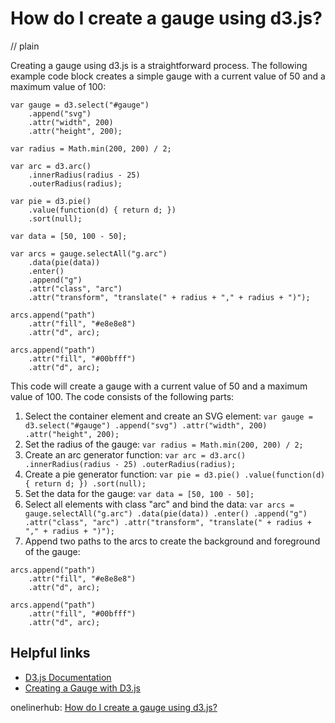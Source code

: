 # How do I create a gauge using d3.js?
// plain

Creating a gauge using d3.js is a straightforward process. The following example code block creates a simple gauge with a current value of 50 and a maximum value of 100:

```
var gauge = d3.select("#gauge")
    .append("svg")
    .attr("width", 200)
    .attr("height", 200);

var radius = Math.min(200, 200) / 2;

var arc = d3.arc()
    .innerRadius(radius - 25)
    .outerRadius(radius);

var pie = d3.pie()
    .value(function(d) { return d; })
    .sort(null);

var data = [50, 100 - 50];

var arcs = gauge.selectAll("g.arc")
    .data(pie(data))
    .enter()
    .append("g")
    .attr("class", "arc")
    .attr("transform", "translate(" + radius + "," + radius + ")");

arcs.append("path")
    .attr("fill", "#e8e8e8")
    .attr("d", arc);

arcs.append("path")
    .attr("fill", "#00bfff")
    .attr("d", arc);
```

This code will create a gauge with a current value of 50 and a maximum value of 100. The code consists of the following parts:

1. Select the container element and create an SVG element: `var gauge = d3.select("#gauge") .append("svg") .attr("width", 200) .attr("height", 200);`
2. Set the radius of the gauge: `var radius = Math.min(200, 200) / 2;`
3. Create an arc generator function: `var arc = d3.arc() .innerRadius(radius - 25) .outerRadius(radius);`
4. Create a pie generator function: `var pie = d3.pie() .value(function(d) { return d; }) .sort(null);`
5. Set the data for the gauge: `var data = [50, 100 - 50];`
6. Select all elements with class "arc" and bind the data: `var arcs = gauge.selectAll("g.arc") .data(pie(data)) .enter() .append("g") .attr("class", "arc") .attr("transform", "translate(" + radius + "," + radius + ")");`
7. Append two paths to the arcs to create the background and foreground of the gauge:
```
arcs.append("path")
    .attr("fill", "#e8e8e8")
    .attr("d", arc);

arcs.append("path")
    .attr("fill", "#00bfff")
    .attr("d", arc);
```

## Helpful links

- [D3.js Documentation](https://github.com/d3/d3/wiki)
- [Creating a Gauge with D3.js](https://www.d3-graph-gallery.com/graph/gauge_basic.html)

onelinerhub: [How do I create a gauge using d3.js?](https://onelinerhub.com/javascript-d3/how-do-i-create-a-gauge-using-d--js)